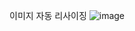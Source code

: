 이미지 자동 리사이징 
![image](https://user-images.githubusercontent.com/77378847/147203770-e2baaaf0-4ead-4bb1-b416-20b1ed463301.png)
